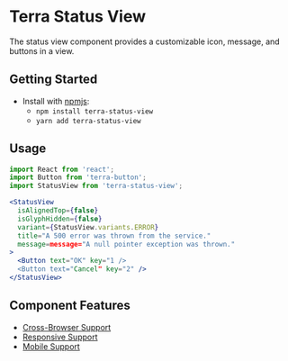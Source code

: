 # Terra Status View

The status view component provides a customizable icon, message, and buttons in a view.

## Getting Started

- Install with [npmjs](https://www.npmjs.com):
  - `npm install terra-status-view`
  - `yarn add terra-status-view`

## Usage

```jsx
import React from 'react';
import Button from 'terra-button';
import StatusView from 'terra-status-view';

<StatusView
  isAlignedTop={false}
  isGlyphHidden={false}
  variant={StatusView.variants.ERROR}
  title="A 500 error was thrown from the service."
  message=message="A null pointer exception was thrown."
>
  <Button text="OK" key="1 />
  <Button text="Cancel" key="2" />
</StatusView>
```

## Component Features
* [Cross-Browser Support](https://github.com/cerner/terra-core/wiki/Component-Features#cross-browser-support)
* [Responsive Support](https://github.com/cerner/terra-core/wiki/Component-Features#responsive-support)
* [Mobile Support](https://github.com/cerner/terra-core/wiki/Component-Features#mobile-support)
